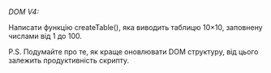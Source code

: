 _DOM V4:_


Написати функцію createTable(), яка виводить таблицю 10×10, заповнену числами від 1 до 100.

P.S. Подумайте про те, як краще оновлювати DOM структуру, від цього залежить продуктивність скрипту.